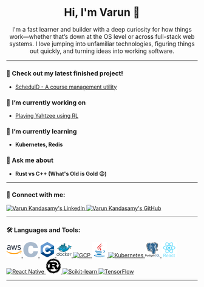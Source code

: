 <div align="center">
  <h1>Hi, I'm Varun 👋<a href="https://git.io/typing-svg"></a></h1>
  <p align="center" style="font-size: 1.1em; font-weight: normal;">I'm a fast learner and builder with a deep curiosity for how things work—whether that’s down at the OS level or across full-stack web systems. I love jumping into unfamiliar technologies, figuring things out quickly, and turning ideas into working software.</p>
</div>

---

### 🚀 Check out my latest finished project!
- [SchedulD - A course management utility](https://github.com/VarunKandasamy/SchedulD/)

### 🔭 I’m currently working on
- [Playing Yahtzee using RL](https://github.com/VarunKandasamy/yahtzeeRL)

### 🌱 I’m currently learning
- **Kubernetes, Redis**

### 💬 Ask me about
- **Rust vs C++ (What's Old is Gold 😉)**

---

### 🔗 Connect with me:
<p align="left">
  <a href="https://linkedin.com/in/YOUR_LINKEDIN_PROFILE_NAME_HERE" target="_blank">
    <img src="https://raw.githubusercontent.com/rahuldkjain/github-profile-readme-generator/master/src/images/icons/Social/linked-in-alt.svg" alt="Varun Kandasamy's LinkedIn" height="30" />
  </a>
  <a href="https://github.com/VarunKandasamy" target="_blank">
    <img src="https://raw.githubusercontent.com/rahuldkjain/github-profile-readme-generator/master/src/images/icons/Social/github.svg" alt="Varun Kandasamy's GitHub" height="30" />
  </a>
  </p>

---

### 🛠️ Languages and Tools:
<p align="left">
  <a href="https://aws.amazon.com" target="_blank" rel="noreferrer"> <img src="https://raw.githubusercontent.com/devicons/devicon/master/icons/amazonwebservices/amazonwebservices-original-wordmark.svg" alt="AWS" width="40" height="40"/> </a>
  <a href="https://www.cprogramming.com/" target="_blank" rel="noreferrer"> <img src="https://raw.githubusercontent.com/devicons/devicon/master/icons/c/c-original.svg" alt="C" width="40" height="40"/> </a>
  <a href="https://www.w3schools.com/cpp/" target="_blank" rel="noreferrer"> <img src="https://raw.githubusercontent.com/devicons/devicon/master/icons/cplusplus/cplusplus-original.svg" alt="C++" width="40" height="40"/> </a>
  <a href="https://www.docker.com/" target="_blank" rel="noreferrer"> <img src="https://raw.githubusercontent.com/devicons/devicon/master/icons/docker/docker-original-wordmark.svg" alt="Docker" width="40" height="40"/> </a>
  <a href="https://cloud.google.com" target="_blank" rel="noreferrer"> <img src="https://www.vectorlogo.zone/logos/google_cloud/google_cloud-icon.svg" alt="GCP" width="40" height="40"/> </a>
  <a href="https://www.java.com" target="_blank" rel="noreferrer"> <img src="https://raw.githubusercontent.com/devicons/devicon/master/icons/java/java-original.svg" alt="Java" width="40" height="40"/> </a>
  <a href="https://kubernetes.io" target="_blank" rel="noreferrer"> <img src="https://www.vectorlogo.zone/logos/kubernetes/kubernetes-icon.svg" alt="Kubernetes" width="40" height="40"/> </a>
  <a href="https://www.postgresql.org" target="_blank" rel="noreferrer"> <img src="https://raw.githubusercontent.com/devicons/devicon/master/icons/postgresql/postgresql-original-wordmark.svg" alt="PostgreSQL" width="40" height="40"/> </a>
  <a href="https://reactjs.org/" target="_blank" rel="noreferrer"> <img src="https://raw.githubusercontent.com/devicons/devicon/master/icons/react/react-original-wordmark.svg" alt="React" width="40" height="40"/> </a>
  <a href="https://reactnative.dev/" target="_blank" rel="noreferrer"> <img src="https://reactnative.dev/img/header_logo.svg" alt="React Native" width="40" height="40"/> </a>
  <a href="https://www.rust-lang.org" target="_blank" rel="noreferrer"> <img src="https://raw.githubusercontent.com/devicons/devicon/master/icons/rust/rust-plain.svg" alt="Rust" width="40" height="40"/> </a>
  <a href="https://scikit-learn.org/" target="_blank" rel="noreferrer"> <img src="https://upload.wikimedia.org/wikipedia/commons/0/05/Scikit_learn_logo_small.svg" alt="Scikit-learn" width="40" height="40"/> </a>
  <a href="https://www.tensorflow.org" target="_blank" rel="noreferrer"> <img src="https://www.vectorlogo.zone/logos/tensorflow/tensorflow-icon.svg" alt="TensorFlow" width="40" height="40"/> </a>
  </p>

---
